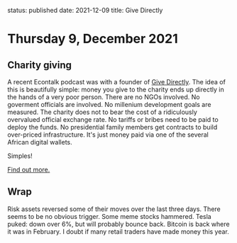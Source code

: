 status: published
date: 2021-12-09
title: Give Directly 

# Thursday  9, December 2021

## Charity giving

A recent Econtalk podcast was with a founder of [Give Directly](https://www.givedirectly.org/).
The idea of this is beautifully simple: money you give to the charity ends up directly in the hands of a very poor person.
There are no NGOs involved. 
No goverment officials are involved.
No millenium development goals are measured.
The charity does not to bear the cost of a ridiculously overvalued official exchange rate.
No tariffs or bribes need to be paid to deploy the funds.
No presidential family members get contracts to build over-priced infrastructure.
It's just money paid via one of the several African digital wallets.

Simples!

[Find out more.](https://www.econtalk.org/michael-faye-and-paul-niehaus-on-givedirectly/)

## Wrap

Risk assets reversed some of their moves over the last three days.
There seems to be no obvious trigger.
Some meme stocks hammered. Tesla puked: down over 6%, but will probably bounce back.
Bitcoin is back where it was in February. I doubt if many retail traders have made money this year.

	